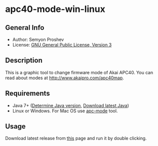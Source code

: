 # apc40-mode-win-linux

## General Info

* Author: Semyon Proshev
* License: [GNU General Public License, Version 3](http://www.gnu.org/licenses/gpl.txt)

## Description

This is a graphic tool to change firmware mode of Akai APC40. You can read about modes at <http://www.akaipro.com/apc40map>.

## Requirements

* Java 7+ ([Determine Java version](http://www.wikihow.com/Determine-Java-Version), [Download latest Java](http://java.com/download))
* Linux or Windows. For Mac OS use [apc-mode](https://github.com/tunecrew/apc40-mode) tool.

## Usage

Download latest release from [this](https://github.com/sproshev/apc40-mode-win-linux/releases) page and run it by double clicking.
